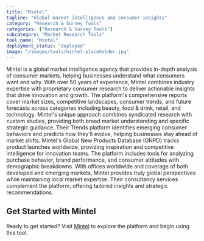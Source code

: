 ```yaml
---
title: "Mintel"
tagline: "Global market intelligence and consumer insights"
category: "Research & Survey Tools"
categories: ["Research & Survey Tools"]
subcategory: "Market Research Tools"
tool_name: "Mintel"
deployment_status: "deployed"
image: "/images/tools/mintel-placeholder.jpg"
---
```

Mintel is a global market intelligence agency that provides in-depth analysis of consumer markets, helping businesses understand what consumers want and why. With over 50 years of experience, Mintel combines industry expertise with proprietary consumer research to deliver actionable insights that drive innovation and growth. The platform's comprehensive reports cover market sizes, competitive landscapes, consumer trends, and future forecasts across categories including beauty, food & drink, retail, and technology. Mintel's unique approach combines syndicated research with custom studies, providing both broad market understanding and specific strategic guidance. Their Trends platform identifies emerging consumer behaviors and predicts how they'll evolve, helping businesses stay ahead of market shifts. Mintel's Global New Products Database (GNPD) tracks product launches worldwide, providing inspiration and competitive intelligence for innovation teams. The platform includes tools for analyzing purchase behavior, brand performance, and consumer attitudes with demographic breakdowns. With offices worldwide and coverage of both developed and emerging markets, Mintel provides truly global perspectives while maintaining local market expertise. Their consultancy services complement the platform, offering tailored insights and strategic recommendations.
## Get Started with Mintel

Ready to get started? Visit [Mintel](https://mintel.com) to explore the platform and begin using this tool.
